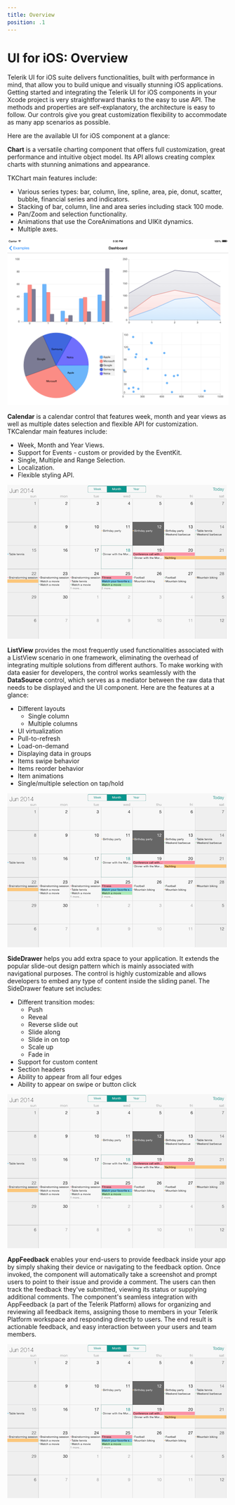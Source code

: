```yaml
---
title: Overview
position: .1
---
```


# UI for iOS: Overview


Telerik UI for iOS suite delivers functionalities, built with performance in mind, that allow you to build unique and visually stunning iOS applications. Getting started and integrating the Telerik UI for iOS components in your Xcode project is very straightforward thanks to the easy to use API. The methods and properties are self-explanatory, the architecture is easy to follow. Our controls give you great customization flexibility to accommodate as many app scenarios as possible.

Here are the available UI for iOS component at a glance:

**Chart** is a versatile charting component that offers full customization, great performance and intuitive object model. Its API allows creating complex charts with stunning animations and appearance.

TKChart main features include:

- Various series types: bar, column, line, spline, area, pie, donut, scatter, bubble, financial series and indicators.                   
- Stacking of bar, column, line and area series including stack 100 mode.
- Pan/Zoom and selection functionality.
- Animations that use the CoreAnimations and UIKit dynamics.
- Multiple axes.

<img src="images/chart-overview001.png"/>


**Calendar** is a calendar control that features week, month and year views as well as multiple dates selection and flexible API for customization. TKCalendar main features include:

- Week, Month and Year Views.
- Support for Events - custom or provided by the EventKit.
- Single, Multiple and Range Selection.
- Localization.
- Flexible styling API.

<img src="images/calendar-overview001.png"/>



**ListView** provides the most frequently used functionalities associated with a ListView scenario in one framework, eliminating the overhead of integrating multiple solutions from different authors. To make working with data easier for developers, the control works seamlessly with the **DataSource** control, which serves as a mediator between the raw data that needs to be displayed and the UI component. Here are the features at a glance:

- Different layouts
	- Single column
	- Multiple columns
- UI virtualization
- Pull-to-refresh
- Load-on-demand
- Displaying data in groups
- Items swipe behavior
- Items reorder behavior
- Item animations
- Single/multiple selection on tap/hold

<img src="images/calendar-overview001.png"/>


**SideDrawer** helps you add extra space to your application. It extends the popular slide-out design pattern which is mainly associated with navigational purposes. The control is highly customizable and allows developers to embed any type of content inside the sliding panel. The SideDrawer feature set includes:

- Different transition modes:
	- Push
	- Reveal
	- Reverse slide out
	- Slide along
	- Slide in on top
	- Scale up
	- Fade in
- Support for custom content
- Section headers
- Ability to appear from all four edges
- Ability to appear on swipe or button click

<img src="images/calendar-overview001.png"/>

**AppFeedback** enables your end-users to provide feedback inside your app by simply shaking their device or navigating to the feedback option. Once invoked, the component will automatically take a screenshot and prompt users to point to their issue and provide a comment. The users can then track the feedback they've submitted, viewing its status or supplying additional comments. The component's seamless integration with AppFeedback (a part of the Telerik Platform) allows for organizing and reviewing all feedback items, assigning those to members in your Telerik Platform workspace and responding directly to users. The end result is actionable feedback, and easy interaction between your users and team members.

<img src="images/calendar-overview001.png"/>
